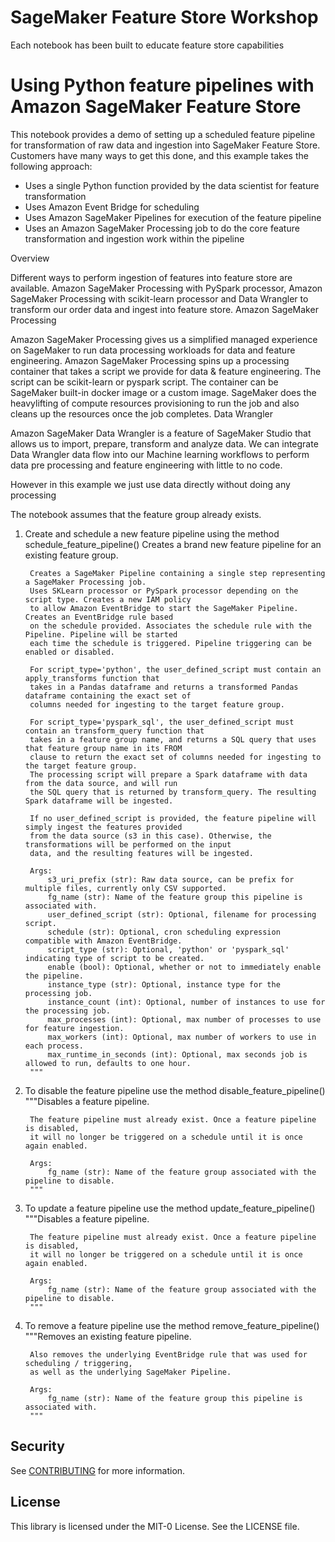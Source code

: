 # SageMaker Feature Store Workshop


Each notebook has been built to educate feature store capabilities

# Using Python feature pipelines with Amazon SageMaker Feature Store
This notebook provides a demo of setting up a scheduled feature pipeline for 
transformation of raw data and ingestion into SageMaker Feature Store. Customers have
many ways to get this done, and this example takes the following approach:

- Uses a single Python function provided by the data scientist for feature transformation
- Uses Amazon Event Bridge for scheduling
- Uses Amazon SageMaker Pipelines for execution of the feature pipeline
- Uses an Amazon SageMaker Processing job to do the core feature transformation and ingestion work within the pipeline

Overview

Different ways to perform ingestion of features into feature store are available. Amazon SageMaker Processing with PySpark processor, Amazon SageMaker Processing with scikit-learn processor and Data Wrangler to transform our order data and ingest into feature store.
Amazon SageMaker Processing

Amazon SageMaker Processing gives us a simplified managed experience on SageMaker to run data processing workloads for data and feature engineering. Amazon SageMaker Processing spins up a processing container that takes a script we provide for data & feature engineering. The script can be scikit-learn or pyspark script. The container can be SageMaker built-in docker image or a custom image. SageMaker does the heavylifting of compute resources provisioning to run the job and also cleans up the resources once the job completes.
Data Wrangler

Amazon SageMaker Data Wrangler is a feature of SageMaker Studio that allows us to import, prepare, transform and analyze data. We can integrate Data Wrangler data flow into our Machine learning workflows to perform data pre processing and feature engineering with little to no code.

However in this example we just use data directly without doing any processing

The notebook assumes that the feature group already exists.

1) Create and schedule a new feature pipeline using the method
schedule_feature_pipeline()
Creates a brand new feature pipeline for an existing feature group. 
        
        Creates a SageMaker Pipeline containing a single step representing a SageMaker Processing job. 
        Uses SKLearn processor or PySpark processor depending on the script type. Creates a new IAM policy 
        to allow Amazon EventBridge to start the SageMaker Pipeline. Creates an EventBridge rule based 
        on the schedule provided. Associates the schedule rule with the Pipeline. Pipeline will be started 
        each time the schedule is triggered. Pipeline triggering can be enabled or disabled.
        
        For script_type='python', the user_defined_script must contain an apply_transforms function that
        takes in a Pandas dataframe and returns a transformed Pandas dataframe containing the exact set of
        columns needed for ingesting to the target feature group.
        
        For script_type='pyspark_sql', the user_defined_script must contain an transform_query function that
        takes in a feature group name, and returns a SQL query that uses that feature group name in its FROM
        clause to return the exact set of columns needed for ingesting to the target feature group. 
        The processing script will prepare a Spark dataframe with data from the data source, and will run
        the SQL query that is returned by transform_query. The resulting Spark dataframe will be ingested.
        
        If no user_defined_script is provided, the feature pipeline will simply ingest the features provided
        from the data source (s3 in this case). Otherwise, the transformations will be performed on the input
        data, and the resulting features will be ingested.
        
        Args:
            s3_uri_prefix (str): Raw data source, can be prefix for multiple files, currently only CSV supported.
            fg_name (str): Name of the feature group this pipeline is associated with.
            user_defined_script (str): Optional, filename for processing script.
            schedule (str): Optional, cron scheduling expression compatible with Amazon EventBridge.
            script_type (str): Optional, 'python' or 'pyspark_sql' indicating type of script to be created.
            enable (bool): Optional, whether or not to immediately enable the pipeline.
            instance_type (str): Optional, instance type for the processing job.
            instance_count (int): Optional, number of instances to use for the processing job.
            max_processes (int): Optional, max number of processes to use for feature ingestion.
            max_workers (int): Optional, max number of workers to use in each process.
            max_runtime_in_seconds (int): Optional, max seconds job is allowed to run, defaults to one hour.
        """
2) To disable the feature pipeline use the method
disable_feature_pipeline()
"""Disables a feature pipeline. 
        
        The feature pipeline must already exist. Once a feature pipeline is disabled,
        it will no longer be triggered on a schedule until it is once again enabled.
        
        Args:
            fg_name (str): Name of the feature group associated with the pipeline to disable.
        """

3) To update a feature pipeline use the method
update_feature_pipeline()
"""Disables a feature pipeline. 
        
        The feature pipeline must already exist. Once a feature pipeline is disabled,
        it will no longer be triggered on a schedule until it is once again enabled.
        
        Args:
            fg_name (str): Name of the feature group associated with the pipeline to disable.
        """
4) To remove a feature pipeline use the method
remove_feature_pipeline()
"""Removes an existing feature pipeline.
        
        Also removes the underlying EventBridge rule that was used for scheduling / triggering,
        as well as the underlying SageMaker Pipeline.
        
        Args:
            fg_name (str): Name of the feature group this pipeline is associated with.
        """
## Security

See [CONTRIBUTING](CONTRIBUTING.md#security-issue-notifications) for more information.

## License

This library is licensed under the MIT-0 License. See the LICENSE file.

